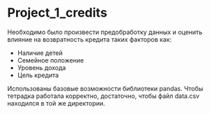 # Project_1_credits
Необходимо было произвести предобработку данных и оценить влияние на возвратность кредита таких факторов как:
- Наличие детей
- Семейное положение
- Уровень дохода
- Цель кредита

Использованы базовые возможности библиотеки pandas. 
Чтобы тетрадка работала корректно, достаточно, чтобы файл data.csv находился в той же директории.
